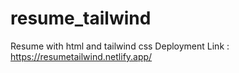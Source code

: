 # resume_tailwind
Resume with html and tailwind css
Deployment Link : https://resumetailwind.netlify.app/
